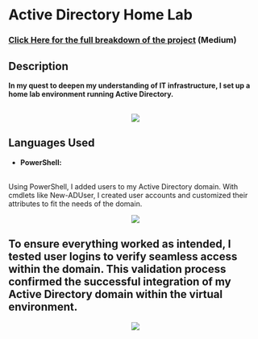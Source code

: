 <h1>Active Directory Home Lab</h1>


 ### [Click Here for the full breakdown of the project](https://medium.com/@smerene/creating-a-home-lab-using-active-directory-351ac31ab181) (Medium)


<h2>Description</h2>
<b>In my quest to deepen my understanding of IT infrastructure, I set up a home lab environment running Active Directory.
</b>
<br />
<br />

<p align="center">
<img src="https://miro.medium.com/v2/resize:fit:720/format:webp/1*ktaDVGsBkXe1qSyH7BRO3A.png"/>
</p>

<h2>Languages Used</h2>

- <b>PowerShell:</b>
<br />
Using PowerShell, I added users to my Active Directory domain. With cmdlets like New-ADUser, I created user accounts and customized their attributes to fit the needs of the domain.
<br />

  <p align="center">
<img src="https://miro.medium.com/v2/resize:fit:720/format:webp/1*2JZFMltwcK5me1xZTFCA3Q.png"/>
</p>

<h2>To ensure everything worked as intended, I tested user logins to verify seamless access within the domain. This validation process confirmed the successful integration of my Active Directory domain within the virtual environment.</h2>

<p align="center">
<img src="https://miro.medium.com/v2/resize:fit:720/format:webp/1*3gDF_bziNx8GwZjxoAz4ZA.png"/>
</p>

<!--
 ```diff
- text in red
+ text in green
! text in orange
# text in gray
@@ text in purple (and bold)@@
```
--!>
